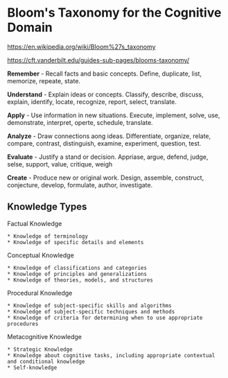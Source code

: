 # Bloom's Taxonomy for the Cognitive Domain

https://en.wikipedia.org/wiki/Bloom%27s_taxonomy

https://cft.vanderbilt.edu/guides-sub-pages/blooms-taxonomy/

**Remember** - Recall facts and basic concepts. Define, duplicate, list, memorize, repeate, state.

**Understand** - Explain ideas or concepts. Classify, describe, discuss, explain, identify, locate, recognize, report, select, translate.

**Apply** - Use information in new situations. Execute, implement, solve, use, demonstrate, interpret, operte, schedule, translate.

**Analyze** - Draw connections aong ideas. Differentiate, organize, relate, compare, contrast, distinguish, examine, experiment, question, test.

**Evaluate** - Justify a stand or decision. Appriase, argue, defend, judge, selse, support, value, critique, weigh

**Create** - Produce new or original work. Design, assemble, construct, conjecture, develop, formulate, author, investigate.


## Knowledge Types

Factual Knowledge

    * Knowledge of terminology
    * Knowledge of specific details and elements

Conceptual Knowledge

    * Knowledge of classifications and categories
    * Knowledge of principles and generalizations
    * Knowledge of theories, models, and structures

Procedural Knowledge

    * Knowledge of subject-specific skills and algorithms
    * Knowledge of subject-specific techniques and methods
    * Knowledge of criteria for determining when to use appropriate procedures

Metacognitive Knowledge

    * Strategic Knowledge
    * Knowledge about cognitive tasks, including appropriate contextual and conditional knowledge
    * Self-knowledge
